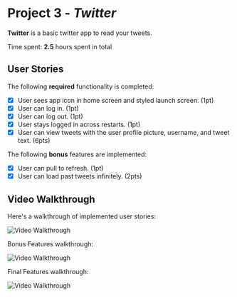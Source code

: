 # Project 3 - *Twitter*

**Twitter** is a basic twitter app to read your tweets.

Time spent: **2.5** hours spent in total

## User Stories

The following **required** functionality is completed:

- [X] User sees app icon in home screen and styled launch screen. (1pt)
- [X] User can log in. (1pt)
- [X] User can log out. (1pt)
- [X] User stays logged in across restarts. (1pt)
- [X] User can view tweets with the user profile picture, username, and tweet text. (6pts)

The following **bonus** features are implemented:

- [X] User can pull to refresh. (1pt)
- [X] User can load past tweets infinitely. (2pts)

## Video Walkthrough

Here's a walkthrough of implemented user stories:

<img src=http://g.recordit.co/k1ewjO3IAp.gif title='Video Walkthrough' width='' alt='Video Walkthrough' />

Bonus Features walkthrough:

<img src=http://g.recordit.co/FjNrD5hwLI.gif title='Video Walkthrough' width='' alt='Video Walkthrough' />

Final Features walkthrough:

<img src=http://g.recordit.co/ifftfWqQ2h.gif title='Video Walkthrough' width='' alt='Video Walkthrough' />
